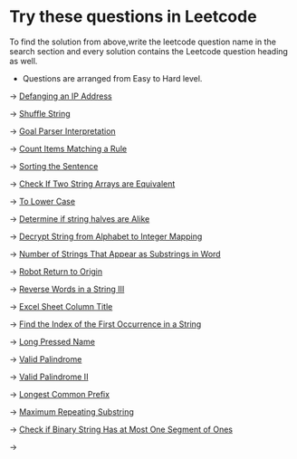 # Try these questions in Leetcode

To find the solution from above,write the leetcode question name in the search 
section and every solution contains the Leetcode question heading as well.

* Questions are arranged from Easy to Hard level.

-> [Defanging an IP Address](https://leetcode.com/problems/defanging-an-ip-address/description/)

-> [Shuffle String](https://leetcode.com/problems/shuffle-string/)

-> [Goal Parser Interpretation](https://leetcode.com/problems/goal-parser-interpretation/)

-> [Count Items Matching a Rule](https://leetcode.com/problems/count-items-matching-a-rule/)

-> [Sorting the Sentence](https://leetcode.com/problems/sorting-the-sentence/)

-> [Check If Two String Arrays are Equivalent](https://leetcode.com/problems/check-if-two-string-arrays-are-equivalent/)

-> [To Lower Case](https://leetcode.com/problems/to-lower-case/description/)

-> [Determine if string halves are Alike](https://leetcode.com/problems/determine-if-string-halves-are-alike/)

-> [Decrypt String from Alphabet to Integer Mapping](https://leetcode.com/problems/decrypt-string-from-alphabet-to-integer-mapping/description/)

-> [Number of Strings That Appear as Substrings in Word](https://leetcode.com/problems/number-of-strings-that-appear-as-substrings-in-word/description/)

-> [Robot Return to Origin](https://leetcode.com/problems/robot-return-to-origin/)

-> [Reverse Words in a String III](https://leetcode.com/problems/reverse-words-in-a-string-iii/)

-> [Excel Sheet Column Title](https://leetcode.com/problems/excel-sheet-column-title/)

-> [Find the Index of the First Occurrence in a String](https://leetcode.com/problems/find-the-index-of-the-first-occurrence-in-a-string/description/)

-> [Long Pressed Name
](https://leetcode.com/problems/long-pressed-name/)

-> [Valid Palindrome](https://leetcode.com/problems/valid-palindrome/description/)

-> [Valid Palindrome II](https://leetcode.com/problems/valid-palindrome-ii/description/)

-> [Longest Common Prefix](https://leetcode.com/problems/longest-common-prefix/description/)

-> [Maximum Repeating Substring](https://leetcode.com/problems/maximum-repeating-substring/description/)

-> [Check if Binary String Has at Most One Segment of Ones](https://leetcode.com/problems/check-if-binary-string-has-at-most-one-segment-of-ones/)

-> []()
